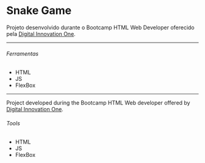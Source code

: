 # Snake Game 

Projeto desenvolvido durante o Bootcamp HTML Web Developer oferecido pela [Digital Innovation One](https://web.digitalinnovation.one/).

<hr>

###### Ferramentas

* HTML
* JS
* FlexBox

<hr>

Project developed during the Bootcamp HTML Web developer offered by [Digital Innovation One](https://web.digitalinnovation.one/).

###### Tools

* HTML
* JS
* FlexBox